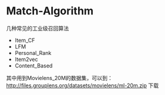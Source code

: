 # Match-Algorithm
几种常见的工业级召回算法
+ Item_CF
+ LFM
+ Personal_Rank
+ Item2vec
+ Content_Based

其中用到Movielens_20M的数据集，可以到：http://files.grouplens.org/datasets/movielens/ml-20m.zip 下载
